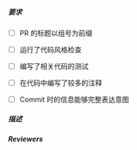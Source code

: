 <!--
提交 Pull Request 前请将下列的几项要求检查一遍。
对已经完成的项，在方框中填上'x'。比如：

- [x] 编写了基本的测试

-->

##### 要求

- [ ] PR 的标题以组号为前缀
<!-- 执行 npm run lint 完成代码风格检查 -->
- [ ] 运行了代码风格检查
- [ ] 编写了相关代码的测试
- [ ] 在代码中编写了较多的注释
- [ ] Commit 时的信息能够完整表达意图


##### 描述

<!-- 请在这儿描述一下你的 Pull Request 解决了哪些问题，如何解决的。 -->

##### Reviewers

<!--
请在这儿 @ 这次变动需要让谁检查，一般来说，请自己组的组长来检查代码。
各组组长ID：All-less, kv2000, hzwzju, louzhedong, he7850
如果这些人没有尽到及时审查的义务，请通过其他方式联系或者在评论区中指出。
-->

